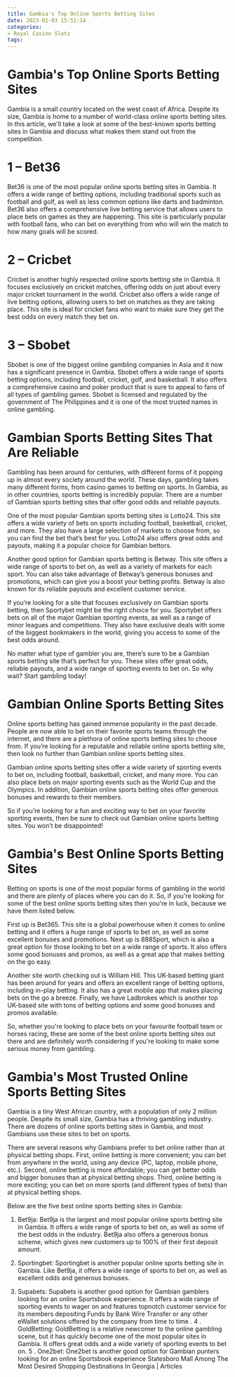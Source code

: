 ```yaml
---
title: Gambia's Top Online Sports Betting Sites 
date: 2023-01-03 15:51:14
categories:
- Royal Casino Slots
tags:
---
```



#  Gambia's Top Online Sports Betting Sites 

Gambia is a small country located on the west coast of Africa. Despite its size, Gambia is home to a number of world-class online sports betting sites. In this article, we'll take a look at some of the best-known sports betting sites in Gambia and discuss what makes them stand out from the competition.

# 1 – Bet36

Bet36 is one of the most popular online sports betting sites in Gambia. It offers a wide range of betting options, including traditional sports such as football and golf, as well as less common options like darts and badminton. Bet36 also offers a comprehensive live betting service that allows users to place bets on games as they are happening. This site is particularly popular with football fans, who can bet on everything from who will win the match to how many goals will be scored.

# 2 – Cricbet

Cricbet is another highly respected online sports betting site in Gambia. It focuses exclusively on cricket matches, offering odds on just about every major cricket tournament in the world. Cricbet also offers a wide range of live betting options, allowing users to bet on matches as they are taking place. This site is ideal for cricket fans who want to make sure they get the best odds on every match they bet on.

# 3 – Sbobet

Sbobet is one of the biggest online gambling companies in Asia and it now has a significant presence in Gambia. Sbobet offers a wide range of sports betting options, including football, cricket, golf, and basketball. It also offers a comprehensive casino and poker product that is sure to appeal to fans of all types of gambling games. Sbobet is licensed and regulated by the government of The Philippines and it is one of the most trusted names in online gambling.

#  Gambian Sports Betting Sites That Are Reliable 

Gambling has been around for centuries, with different forms of it popping up in almost every society around the world. These days, gambling takes many different forms, from casino games to betting on sports. In Gambia, as in other countries, sports betting is incredibly popular. There are a number of Gambian sports betting sites that offer good odds and reliable payouts.

One of the most popular Gambian sports betting sites is Lotto24. This site offers a wide variety of bets on sports including football, basketball, cricket, and more. They also have a large selection of markets to choose from, so you can find the bet that’s best for you. Lotto24 also offers great odds and payouts, making it a popular choice for Gambian bettors.

Another good option for Gambian sports betting is Betway. This site offers a wide range of sports to bet on, as well as a variety of markets for each sport. You can also take advantage of Betway’s generous bonuses and promotions, which can give you a boost your betting profits. Betway is also known for its reliable payouts and excellent customer service.

If you’re looking for a site that focuses exclusively on Gambian sports betting, then Sportybet might be the right choice for you. Sportybet offers bets on all of the major Gambian sporting events, as well as a range of minor leagues and competitions. They also have exclusive deals with some of the biggest bookmakers in the world, giving you access to some of the best odds around.

No matter what type of gambler you are, there’s sure to be a Gambian sports betting site that’s perfect for you. These sites offer great odds, reliable payouts, and a wide range of sporting events to bet on. So why wait? Start gambling today!

#  Gambian Online Sports Betting Sites 

Online sports betting has gained immense popularity in the past decade. People are now able to bet on their favorite sports teams through the internet, and there are a plethora of online sports betting sites to choose from. If you’re looking for a reputable and reliable online sports betting site, then look no further than Gambian online sports betting sites.

Gambian online sports betting sites offer a wide variety of sporting events to bet on, including football, basketball, cricket, and many more. You can also place bets on major sporting events such as the World Cup and the Olympics. In addition, Gambian online sports betting sites offer generous bonuses and rewards to their members.

So if you’re looking for a fun and exciting way to bet on your favorite sporting events, then be sure to check out Gambian online sports betting sites. You won’t be disappointed!

#  Gambia's Best Online Sports Betting Sites 

Betting on sports is one of the most popular forms of gambling in the world and there are plenty of places where you can do it. So, if you're looking for some of the best online sports betting sites then you're in luck, because we have them listed below.

First up is Bet365. This site is a global powerhouse when it comes to online betting and it offers a huge range of sports to bet on, as well as some excellent bonuses and promotions. Next up is 888Sport, which is also a great option for those looking to bet on a wide range of sports. It also offers some good bonuses and promos, as well as a great app that makes betting on the go easy.

Another site worth checking out is William Hill. This UK-based betting giant has been around for years and offers an excellent range of betting options, including in-play betting. It also has a great mobile app that makes placing bets on the go a breeze. Finally, we have Ladbrokes which is another top UK-based site with tons of betting options and some good bonuses and promos available.

So, whether you're looking to place bets on your favourite football team or horses racing, these are some of the best online sports betting sites out there and are definitely worth considering if you're looking to make some serious money from gambling.

#  Gambia's Most Trusted Online Sports Betting Sites

Gambia is a tiny West African country, with a population of only 2 million people. Despite its small size, Gambia has a thriving gambling industry. There are dozens of online sports betting sites in Gambia, and most Gambians use these sites to bet on sports.

There are several reasons why Gambians prefer to bet online rather than at physical betting shops. First, online betting is more convenient; you can bet from anywhere in the world, using any device (PC, laptop, mobile phone, etc.). Second, online betting is more affordable; you can get better odds and bigger bonuses than at physical betting shops. Third, online betting is more exciting; you can bet on more sports (and different types of bets) than at physical betting shops.

Below are the five best online sports betting sites in Gambia:

1. Bet9ja: Bet9ja is the largest and most popular online sports betting site in Gambia. It offers a wide range of sports to bet on, as well as some of the best odds in the industry. Bet9ja also offers a generous bonus scheme, which gives new customers up to 100% of their first deposit amount.

2. Sportingbet: Sportingbet is another popular online sports betting site in Gambia. Like Bet9ja, it offers a wide range of sports to bet on, as well as excellent odds and generous bonuses.

3. Supabets: Supabets is another good option for Gambian gamblers looking for an online Sportsbook experience. It offers a wide range of sporting events to wager on and features topnotch customer service for its members depositing Funds by Bank Wire Transfer or any other eWallet solutions offered by the company from time to time .  4 . GoldBetting: GoldBetting is a relative newcomer to the online gambling scene, but it has quickly become one of the most popular sites in Gambia. It offers great odds and a wide variety of sporting events to bet on. 5 . One2bet: One2bet is another good option for Gambian punters looking for an online Sportsbook experience Statesboro Mall Among The Most Desired Shopping Destinations In Georgia | Articles